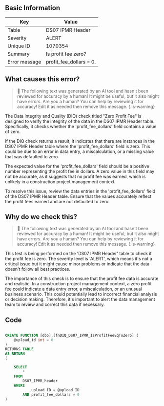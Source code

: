 ## Basic Information
| Key         | Value          |
|-------------|----------------|
| Table       | DS07 IPMR Header |
| Severity    | ALERT |
| Unique ID   | 1070354   |
| Summary     | Is profit fee zero? |
| Error message | profit_fee_dollars = 0. |

## What causes this error?

> :robot: The following text was generated by an AI tool and hasn't been reviewed for accuracy by a human! It might be useful, but it also might have errors. Are you a human? You can help by reviewing it for accuracy! Edit it as needed then remove this message.
{.is-warning}

The Data Integrity and Quality (DIQ) check titled "Zero Profit Fee" is designed to verify the integrity of the data in the DS07 IPMR Header table. Specifically, it checks whether the 'profit_fee_dollars' field contains a value of zero.

If the DIQ check returns a result, it indicates that there are instances in the DS07 IPMR Header table where the 'profit_fee_dollars' field is zero. This could be due to an error in data entry, a miscalculation, or a missing value that was defaulted to zero. 

The expected value for the 'profit_fee_dollars' field should be a positive number representing the profit fee in dollars. A zero value in this field may not be accurate, as it suggests that no profit fee was earned, which is unlikely in a construction project management context. 

To resolve this issue, review the data entries in the 'profit_fee_dollars' field of the DS07 IPMR Header table. Ensure that the values accurately reflect the profit fees earned and are not defaulted to zero.
## Why do we check this?

> :robot: The following text was generated by an AI tool and hasn't been reviewed for accuracy by a human! It might be useful, but it also might have errors. Are you a human? You can help by reviewing it for accuracy! Edit it as needed then remove this message.
{.is-warning}

This test is being performed on the 'DS07 IPMR Header' table to check if the profit fee is zero. The severity level is 'ALERT', which means it's not a critical issue but it might cause minor problems or indicate that the data doesn't follow all best practices. 

The importance of this check is to ensure that the profit fee data is accurate and realistic. In a construction project management context, a zero profit fee could indicate a data entry error, a miscalculation, or an unusual business scenario. This could potentially lead to incorrect financial analysis or decision making. Therefore, it's important to alert the data management team to review and correct this data if necessary.
## Code

```sql

CREATE FUNCTION [dbo].[fnDIQ_DS07_IPMR_IsProfitFeeEqToZero] (
	@upload_id int = 0
)
RETURNS TABLE
AS RETURN
(
	
	SELECT 
		*
	FROM
		DS07_IPMR_header
	WHERE
			upload_ID = @upload_ID
		AND profit_fee_dollars = 0
)
```

